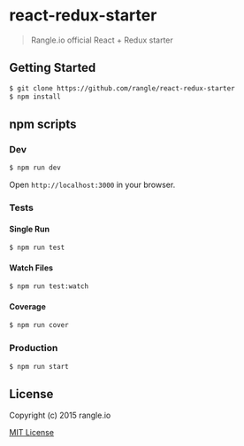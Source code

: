 # react-redux-starter

> Rangle.io official React + Redux starter

## Getting Started
```bash
$ git clone https://github.com/rangle/react-redux-starter
$ npm install
```

## npm scripts

### Dev
```bash
$ npm run dev
```

Open `http://localhost:3000` in your browser.

### Tests

#### Single Run
```bash
$ npm run test
```

#### Watch Files
```bash
$ npm run test:watch
```

#### Coverage
```bash
$ npm run cover
```

### Production
```bash
$ npm run start
```

## License

Copyright (c) 2015 rangle.io

[MIT License][MIT]

[MIT]: ./LICENSE "Mit License"

